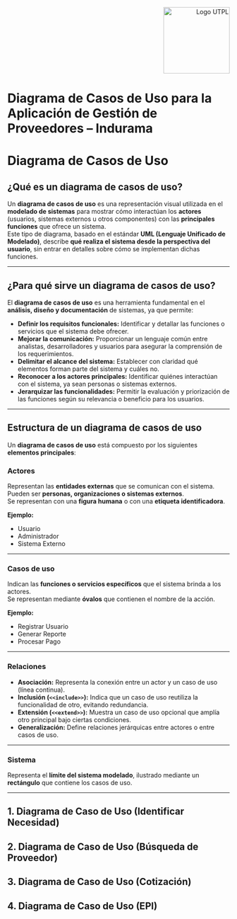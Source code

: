 <p align="right">
  <img src="https://i.postimg.cc/13qQdqZs/utpllogo.png" alt="Logo UTPL" width="150"/>
</p>

# Diagrama de Casos de Uso para la Aplicación de Gestión de Proveedores – Indurama

# Diagrama de Casos de Uso

## ¿Qué es un diagrama de casos de uso?
Un **diagrama de casos de uso** es una representación visual utilizada en el **modelado de sistemas** para mostrar cómo interactúan los **actores** (usuarios, sistemas externos u otros componentes) con las **principales funciones** que ofrece un sistema.  
Este tipo de diagrama, basado en el estándar **UML (Lenguaje Unificado de Modelado)**, describe **qué realiza el sistema desde la perspectiva del usuario**, sin entrar en detalles sobre cómo se implementan dichas funciones.

---

## ¿Para qué sirve un diagrama de casos de uso?
El **diagrama de casos de uso** es una herramienta fundamental en el **análisis, diseño y documentación** de sistemas, ya que permite:

- **Definir los requisitos funcionales:** Identificar y detallar las funciones o servicios que el sistema debe ofrecer.  
- **Mejorar la comunicación:** Proporcionar un lenguaje común entre analistas, desarrolladores y usuarios para asegurar la comprensión de los requerimientos.  
- **Delimitar el alcance del sistema:** Establecer con claridad qué elementos forman parte del sistema y cuáles no.  
- **Reconocer a los actores principales:** Identificar quiénes interactúan con el sistema, ya sean personas o sistemas externos.  
- **Jerarquizar las funcionalidades:** Permitir la evaluación y priorización de las funciones según su relevancia o beneficio para los usuarios.

---

## Estructura de un diagrama de casos de uso
Un **diagrama de casos de uso** está compuesto por los siguientes **elementos principales**:

### Actores
Representan las **entidades externas** que se comunican con el sistema.  
Pueden ser **personas, organizaciones o sistemas externos**.  
Se representan con una **figura humana** o con una **etiqueta identificadora**.  

**Ejemplo:**  
- Usuario  
- Administrador  
- Sistema Externo  

---

### Casos de uso
Indican las **funciones o servicios específicos** que el sistema brinda a los actores.  
Se representan mediante **óvalos** que contienen el nombre de la acción.  

**Ejemplo:**  
- Registrar Usuario  
- Generar Reporte  
- Procesar Pago  

---

### Relaciones
- **Asociación:** Representa la conexión entre un actor y un caso de uso (línea continua).  
- **Inclusión (`<<include>>`):** Indica que un caso de uso reutiliza la funcionalidad de otro, evitando redundancia.  
- **Extensión (`<<extend>>`):** Muestra un caso de uso opcional que amplía otro principal bajo ciertas condiciones.  
- **Generalización:** Define relaciones jerárquicas entre actores o entre casos de uso.

---

### Sistema
Representa el **límite del sistema modelado**, ilustrado mediante un **rectángulo** que contiene los casos de uso.

---

## 1. Diagrama de Caso de Uso (Identificar Necesidad)

## 2. Diagrama de Caso de Uso (Búsqueda de Proveedor)

## 3. Diagrama de Caso de Uso (Cotización)

## 4. Diagrama de Caso de Uso (EPI)
